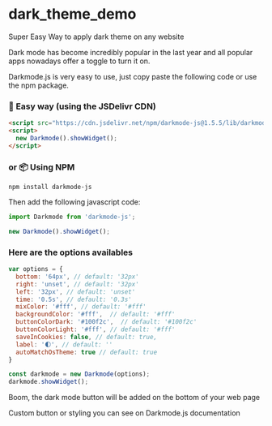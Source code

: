 # dark_theme_demo
Super Easy Way to apply dark theme on any website

Dark mode has become incredibly popular in the last year and all popular apps nowadays offer a toggle to turn it on.

Darkmode.js is very easy to use, just copy paste the following code or use the npm package.

<h3>🚀 Easy way (using the JSDelivr CDN)</h3>

```html
<script src="https://cdn.jsdelivr.net/npm/darkmode-js@1.5.5/lib/darkmode-js.min.js"></script>
<script>
  new Darkmode().showWidget();
</script>

```

<h3>or 📦 Using NPM</h3>

`npm install darkmode-js`

<p>Then add the following javascript code:</p>

```javascript
import Darkmode from 'darkmode-js';

new Darkmode().showWidget();

```

<h3>Here are the options availables</h3>

```javascript
var options = {
  bottom: '64px', // default: '32px'
  right: 'unset', // default: '32px'
  left: '32px', // default: 'unset'
  time: '0.5s', // default: '0.3s'
  mixColor: '#fff', // default: '#fff'
  backgroundColor: '#fff',  // default: '#fff'
  buttonColorDark: '#100f2c',  // default: '#100f2c'
  buttonColorLight: '#fff', // default: '#fff'
  saveInCookies: false, // default: true,
  label: '🌓', // default: ''
  autoMatchOsTheme: true // default: true
}

const darkmode = new Darkmode(options);
darkmode.showWidget();
```

<p>Boom, the dark mode button will be added on the bottom of your web page</p>

<p>Custom button or styling you can see on Darkmode.js documentation<p>